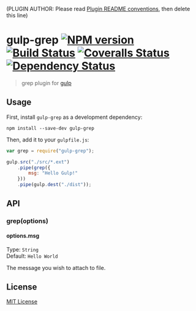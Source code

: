 (PLUGIN AUTHOR: Please read [Plugin README conventions](https://github.com/wearefractal/gulp/wiki/Plugin-README-Conventions), then delete this line)

# gulp-grep [![NPM version][npm-image]][npm-url] [![Build Status][travis-image]][travis-url] [![Coveralls Status][coveralls-image]][coveralls-url] [![Dependency Status][depstat-image]][depstat-url]

> grep plugin for [gulp](https://github.com/wearefractal/gulp)

## Usage

First, install `gulp-grep` as a development dependency:

```shell
npm install --save-dev gulp-grep
```

Then, add it to your `gulpfile.js`:

```javascript
var grep = require("gulp-grep");

gulp.src("./src/*.ext")
	.pipe(grep({
		msg: "Hello Gulp!"
	}))
	.pipe(gulp.dest("./dist"));
```

## API

### grep(options)

#### options.msg
Type: `String`  
Default: `Hello World`

The message you wish to attach to file.


## License

[MIT License](http://en.wikipedia.org/wiki/MIT_License)

[npm-url]: https://npmjs.org/package/gulp-grep
[npm-image]: https://badge.fury.io/js/gulp-grep.png

[travis-url]: http://travis-ci.org/floatdrop/gulp-grep
[travis-image]: https://secure.travis-ci.org/floatdrop/gulp-grep.png?branch=master

[coveralls-url]: https://coveralls.io/r/floatdrop/gulp-grep
[coveralls-image]: https://coveralls.io/repos/floatdrop/gulp-grep/badge.png

[depstat-url]: https://david-dm.org/floatdrop/gulp-grep
[depstat-image]: https://david-dm.org/floatdrop/gulp-grep.png
